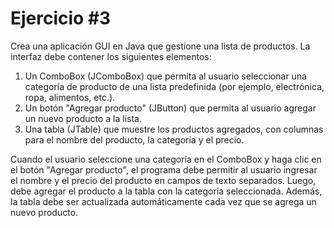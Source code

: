 # Ejercicio #3
Crea una aplicación GUI en Java que gestione una lista de productos. La interfaz debe contener
los siguientes elementos:

1. Un ComboBox (JComboBox) que permita al usuario seleccionar una categoría de producto
de una lista predefinida (por ejemplo, electrónica, ropa, alimentos, etc.).
2. Un botón "Agregar producto" (JButton) que permita al usuario agregar un nuevo producto
a la lista.
3. Una tabla (JTable) que muestre los productos agregados, con columnas para el nombre del
producto, la categoría y el precio.

Cuando el usuario seleccione una categoría en el ComboBox y haga clic en el botón "Agregar
producto", el programa debe permitir al usuario ingresar el nombre y el precio del producto en
campos de texto separados. Luego, debe agregar el producto a la tabla con la categoría
seleccionada.
Además, la tabla debe ser actualizada automáticamente cada vez que se agrega un nuevo producto.
